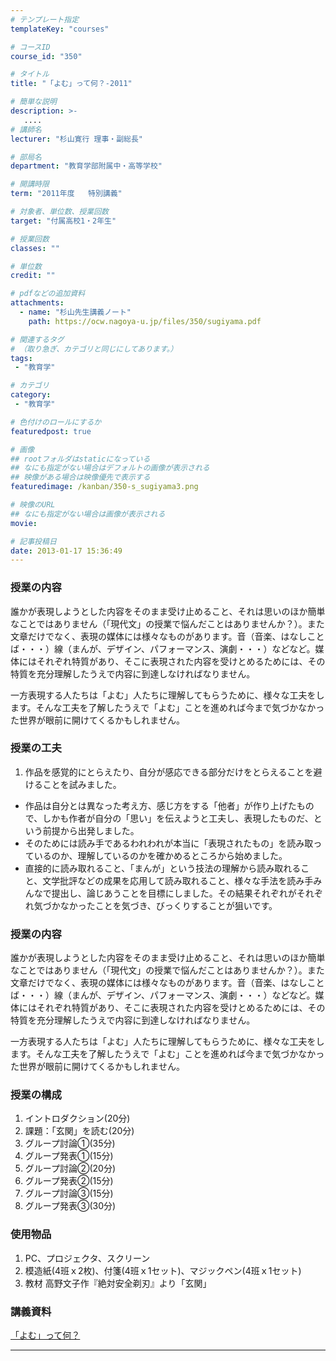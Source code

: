 ```yaml
---
# テンプレート指定
templateKey: "courses"

# コースID
course_id: "350"

# タイトル
title: "「よむ」って何？-2011"

# 簡単な説明
description: >-
   ....
# 講師名
lecturer: "杉山寛行 理事・副総長"

# 部局名
department: "教育学部附属中・高等学校"

# 開講時限
term: "2011年度	特別講義"

# 対象者、単位数、授業回数
target: "付属高校1・2年生"

# 授業回数
classes: ""

# 単位数
credit: ""

# pdfなどの追加資料
attachments:
  - name: "杉山先生講義ノート" 
    path: https://ocw.nagoya-u.jp/files/350/sugiyama.pdf

# 関連するタグ
# （取り急ぎ、カテゴリと同じにしてあります。）
tags:
 - "教育学"

# カテゴリ
category:
 - "教育学"

# 色付けのロールにするか
featuredpost: true

# 画像
## rootフォルダはstaticになっている
## なにも指定がない場合はデフォルトの画像が表示される
## 映像がある場合は映像優先で表示する
featuredimage: /kanban/350-s_sugiyama3.png

# 映像のURL
## なにも指定がない場合は画像が表示される
movie: 

# 記事投稿日
date: 2013-01-17 15:36:49
---
```


### 授業の内容

誰かが表現しようとした内容をそのまま受け止めること、それは思いのほか簡単なことではありません（「現代文」の授業で悩んだことはありませんか？）。また文章だけでなく、表現の媒体には様々なものがあります。音（音楽、はなしことば・・・）線（まんが、デザイン、パフォーマンス、演劇・・・）などなど。媒体にはそれぞれ特質があり、そこに表現された内容を受けとめるためには、その特質を充分理解したうえで内容に到達しなければなりません。

一方表現する人たちは「よむ」人たちに理解してもらうために、様々な工夫をします。そんな工夫を了解したうえで「よむ」ことを進めれば今まで気づかなかった世界が眼前に開けてくるかもしれません。


### 授業の工夫

1. 作品を感覚的にとらえたり、自分が感応できる部分だけをとらえることを避けることを試みました。
* 作品は自分とは異なった考え方、感じ方をする「他者」が作り上げたもので、しかも作者が自分の「思い」を伝えようと工夫し、表現したものだ、という前提から出発しました。
* そのためには読み手であるわれわれが本当に「表現されたもの」を読み取っているのか、理解しているのかを確かめるところから始めました。
* 直接的に読み取れること、「まんが」という技法の理解から読み取れること、文学批評などの成果を応用して読み取れること、様々な手法を読み手みんなで提出し、論じあうことを目標にしました。その結果それぞれがそれぞれ気づかなかったことを気づき、びっくりすることが狙いです。 </ol>





### 授業の内容

誰かが表現しようとした内容をそのまま受け止めること、それは思いのほか簡単なことではありません（「現代文」の授業で悩んだことはありませんか？）。また文章だけでなく、表現の媒体には様々なものがあります。音（音楽、はなしことば・・・）線（まんが、デザイン、パフォーマンス、演劇・・・）などなど。媒体にはそれぞれ特質があり、そこに表現された内容を受けとめるためには、その特質を充分理解したうえで内容に到達しなければなりません。

一方表現する人たちは「よむ」人たちに理解してもらうために、様々な工夫をします。そんな工夫を了解したうえで「よむ」ことを進めれば今まで気づかなかった世界が眼前に開けてくるかもしれません。

### 授業の構成

1. イントロダクション(20分)
2. 課題：「玄関」を読む(20分)
3. グループ討論&#x2460;(35分)
4. グループ発表&#x2460;(15分)
5. グループ討論&#x2461;(20分)
6. グループ発表&#x2461;(15分)
7. グループ討論&#x2462;(15分)
8. グループ発表&#x2462;(30分)

### 使用物品

1. PC、プロジェクタ、スクリーン
2. 模造紙(4班ｘ2枚)、付箋(4班ｘ1セット)、マジックペン(4班ｘ1セット)
3. 教材 高野文子作『絶対安全剃刃』より「玄関」





### 講義資料

[「よむ」って何？](https://ocw.nagoya-u.jp/files/350/sugiyama.pdf) 










-----